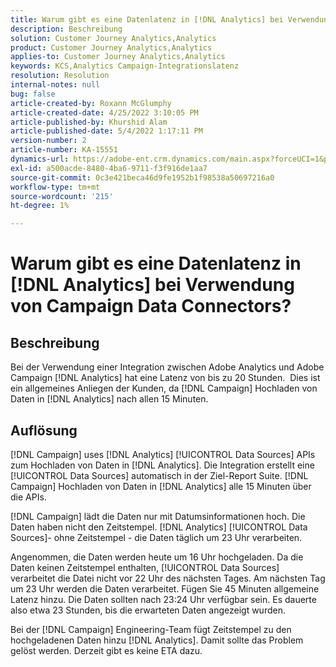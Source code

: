 ```yaml
---
title: Warum gibt es eine Datenlatenz in [!DNL Analytics] bei Verwendung von Campaign Data Connectors?
description: Beschreibung
solution: Customer Journey Analytics,Analytics
product: Customer Journey Analytics,Analytics
applies-to: Customer Journey Analytics,Analytics
keywords: KCS,Analytics Campaign-Integrationslatenz
resolution: Resolution
internal-notes: null
bug: false
article-created-by: Roxann McGlumphy
article-created-date: 4/25/2022 3:10:05 PM
article-published-by: Khurshid Alam
article-published-date: 5/4/2022 1:17:11 PM
version-number: 2
article-number: KA-15551
dynamics-url: https://adobe-ent.crm.dynamics.com/main.aspx?forceUCI=1&pagetype=entityrecord&etn=knowledgearticle&id=0e3bb3c5-a9c4-ec11-a7b6-0022480a1b51
exl-id: a500acde-8480-4ba6-9711-f3f916de1aa7
source-git-commit: 0c3e421beca46d9fe1952b1f98538a50697216a0
workflow-type: tm+mt
source-wordcount: '215'
ht-degree: 1%

---
```


# Warum gibt es eine Datenlatenz in [!DNL Analytics] bei Verwendung von Campaign Data Connectors?

## Beschreibung


Bei der Verwendung einer Integration zwischen Adobe Analytics und Adobe Campaign [!DNL Analytics] hat eine Latenz von bis zu 20 Stunden.  Dies ist ein allgemeines Anliegen der Kunden, da [!DNL Campaign] Hochladen von Daten in [!DNL Analytics] nach allen 15 Minuten.


## Auflösung


[!DNL Campaign] uses [!DNL Analytics] [!UICONTROL Data Sources] APIs zum Hochladen von Daten in [!DNL Analytics]. Die Integration erstellt eine [!UICONTROL Data Sources] automatisch in der Ziel-Report Suite. [!DNL Campaign] Hochladen von Daten in [!DNL Analytics] alle 15 Minuten über die APIs.

[!DNL Campaign] lädt die Daten nur mit Datumsinformationen hoch. Die Daten haben nicht den Zeitstempel. [!DNL Analytics] [!UICONTROL Data Sources]- ohne Zeitstempel - die Daten täglich um 23 Uhr verarbeiten.

Angenommen, die Daten werden heute um 16 Uhr hochgeladen. Da die Daten keinen Zeitstempel enthalten, [!UICONTROL Data Sources] verarbeitet die Datei nicht vor 22 Uhr des nächsten Tages. Am nächsten Tag um 23 Uhr werden die Daten verarbeitet. Fügen Sie 45 Minuten allgemeine Latenz hinzu. Die Daten sollten nach 23:24 Uhr verfügbar sein. Es dauerte also etwa 23 Stunden, bis die erwarteten Daten angezeigt wurden.

Bei der [!DNL Campaign] Engineering-Team fügt Zeitstempel zu den hochgeladenen Daten hinzu [!DNL Analytics]. Damit sollte das Problem gelöst werden. Derzeit gibt es keine ETA dazu.
